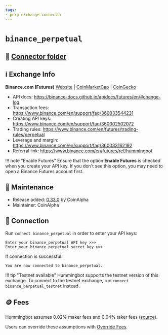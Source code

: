 ```yaml
---
tags:
- perp exchange connector
---
```


# `binance_perpetual`

## 📁 [Connector folder](https://github.com/hummingbot/hummingbot/tree/master/hummingbot/connector/exchange/binance)

## ℹ️ Exchange Info

**Binance.com (Futures)** [Website](https://www.binance.com/en/futures) | [CoinMarketCap](https://coinmarketcap.com/exchanges/binance/) | [CoinGecko](https://www.coingecko.com/en/exchanges/binance)

* API docs: https://binance-docs.github.io/apidocs/futures/en/#change-log
* Transaction fees: https://www.binance.com/en/support/faq/360033544231
* Creating API keys: https://www.binance.com/en/support/faq/360002502072
* Trading rules: https://www.binance.com/en/futures/trading-rules/perpetual
* Leverage and margin: https://www.binance.com/en/support/faq/360033162192
* Referral link: https://www.binance.com/en/futures/ref/hummingbot

!!! note "Enable Futures"
    Ensure that the option **Enable Futures** is checked when you create your API key. If you don't see this option, you may need to open a Binance Futures account first.

## 👷 Maintenance

* Release added: [0.33.0](/release-notes/0.33.0/) by CoinAlpha
* Maintainer: CoinAlpha

## 🔑 Connection

Run `connect binance_perpetual` in order to enter your API keys:
 
```
Enter your binance_perpetual API key >>>
Enter your binance_perpetual secret key >>>
```

If connection is successful:
```
You are now connected to binance_perpetual.
```

!!! tip "Testnet available"
    Hummingbot supports the testnet version of this exchange. To connect to the testnet exchange, run `connect binance_perpetual_testnet` instead.

## 🪙 Fees

Hummingbot assumes 0.02% maker fees and 0.04% taker fees ([source](https://github.com/hummingbot/hummingbot/blob/master/hummingbot/connector/derivative/binance_perpetual/binance_perpetual_utils.py#L18)).

Users can override these assumptions with [Override Fees](/global-configs/override-fees/).
